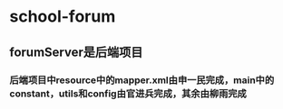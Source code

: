 # school-forum
## forumServer是后端项目
### 后端项目中resource中的mapper.xml由申一民完成，main中的constant，utils和config由官进兵完成，其余由柳雨完成
